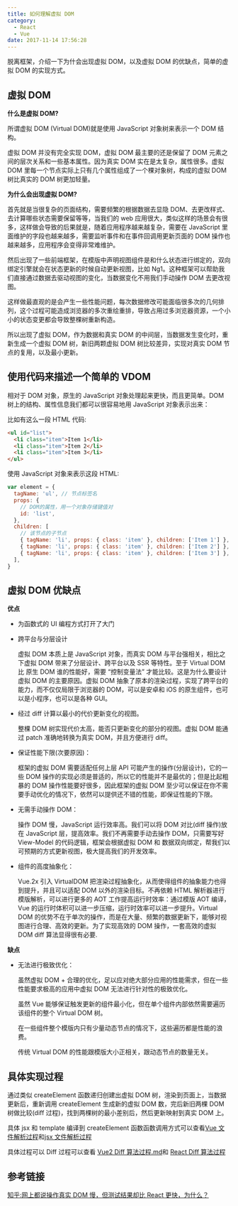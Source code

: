 ```yaml
---
title: 如何理解虚拟 DOM
category:
  - React
  - Vue
date: 2017-11-14 17:56:28
---
```


脱离框架，介绍一下为什会出现虚拟 DOM，以及虚拟 DOM 的优缺点，简单的虚拟 DOM 的实现方式。

## 虚拟 DOM

**什么是虚拟 DOM?**

所谓虚拟 DOM (Virtual DOM)就是使用 JavaScript 对象树来表示一个 DOM 结构。

虚拟 DOM 并没有完全实现 DOM，虚拟 DOM 最主要的还是保留了 DOM 元素之间的层次关系和一些基本属性。因为真实 DOM 实在是太复杂，属性很多。虚拟 DOM 里每一个节点实际上只有几个属性组成了一个棵对象树，构成的虚拟 DOM 树比真实的 DOM 树更加轻量。

**为什么会出现虚拟 DOM?**

首先就是当很复杂的页面结构，需要频繁的根据数据去显隐 DOM、去更改样式、去计算哪些状态需要保留等等，当我们的 web 应用很大，类似这样的场景会有很多，这样做会导致的后果就是，随着应用程序越来越复杂，需要在 JavaScript 里面维护的字段也越来越多，需要监听事件和在事件回调用更新页面的 DOM 操作也越来越多，应用程序会变得非常难维护。

然后出现了一些前端框架，在模版中声明视图组件是和什么状态进行绑定的，双向绑定引擎就会在状态更新的时候自动更新视图，比如 Ng1。这种框架可以帮助我们直接通过数据去驱动视图的变化，当数据变化不用我们手动操作 DOM 去更改视图。

这样做最直观的是会产生一些性能问题，每次数据修改可能面临很多次的几何排列，这个过程可能造成浏览器的多次重绘重排，导致占用过多浏览器资源，一个小小的状态变更都会导致整棵树重新构造。

所以出现了虚拟 DOM，作为数据和真实 DOM 的中间层，当数据发生变化时，重新生成一个虚拟 DOM 树，新旧两颗虚拟 DOM 树比较差异，实现对真实 DOM 节点的复用，以及最小更新。

## 使用代码来描述一个简单的 VDOM

相对于 DOM 对象，原生的 JavaScript 对象处理起来更快，而且更简单。DOM 树上的结构、属性信息我们都可以很容易地用 JavaScript 对象表示出来：

比如有这么一段 HTML 代码:

```html
<ul id="list">
  <li class="item">Item 1</li>
  <li class="item">Item 2</li>
  <li class="item">Item 3</li>
</ul>
```

使用 JavaScript 对象来表示这段 HTML:

```js
var element = {
  tagName: 'ul', // 节点标签名
  props: {
    // DOM的属性，用一个对象存储键值对
    id: 'list',
  },
  children: [
    // 该节点的子节点
    { tagName: 'li', props: { class: 'item' }, children: ['Item 1'] },
    { tagName: 'li', props: { class: 'item' }, children: ['Item 2'] },
    { tagName: 'li', props: { class: 'item' }, children: ['Item 3'] },
  ],
}
```

## 虚拟 DOM 优缺点

**优点**

- 为函数式的 UI 编程方式打开了大门
- 跨平台与分层设计

  虚拟 DOM 本质上是 JavaScript 对象，而真实 DOM 与平台强相关，相比之下虚拟 DOM 带来了分层设计、跨平台以及 SSR 等特性。至于 Virtual DOM 比 原生 DOM 谁的性能好，需要 “控制变量法” 才能比较。这是为什么要设计虚拟 DOM 的主要原因。虚拟 DOM 抽象了原本的渲染过程，实现了跨平台的能力，而不仅仅局限于浏览器的 DOM，可以是安卓和 iOS 的原生组件，也可以是小程序，也可以是各种 GUI。

- 经过 diff 计算以最小的代价更新变化的视图。

  整棵 DOM 树实现代价太高，能否只更新变化的部分的视图。虚拟 DOM 能通过 patch 准确地转换为真实 DOM，并且方便进行 diff。

- 保证性能下限(次要原因)：

  框架的虚拟 DOM 需要适配任何上层 API 可能产生的操作(分层设计)，它的一些 DOM 操作的实现必须是普适的，所以它的性能并不是最优的；但是比起粗暴的 DOM 操作性能要好很多，因此框架的虚拟 DOM 至少可以保证在你不需要手动优化的情况下，依然可以提供还不错的性能，即保证性能的下限。

- 无需手动操作 DOM：

  操作 DOM 慢，JavaScript 运行效率高。我们可以将 DOM 对比(diff 操作)放在 JavaScript 层，提高效率。我们不再需要手动去操作 DOM，只需要写好 View-Model 的代码逻辑，框架会根据虚拟 DOM 和 数据双向绑定，帮我们以可预期的方式更新视图，极大提高我们的开发效率。

- 组件的高度抽象化：

  Vue.2x 引入 VirtualDOM 把渲染过程抽象化，从而使得组件的抽象能力也得到提升，并且可以适配 DOM 以外的渲染目标。不再依赖 HTML 解析器进行模版解析，可以进行更多的 AOT 工作提高运行时效率：通过模版 AOT 编译，Vue 的运行时体积可以进一步压缩，运行时效率可以进一步提升。Virtual DOM 的优势不在于单次的操作，而是在大量、频繁的数据更新下，能够对视图进行合理、高效的更新。为了实现高效的 DOM 操作，一套高效的虚拟 DOM diff 算法显得很有必要.

**缺点**

- 无法进行极致优化：

  虽然虚拟 DOM + 合理的优化，足以应对绝大部分应用的性能需求，但在一些性能要求极高的应用中虚拟 DOM 无法进行针对性的极致优化。

  虽然 Vue 能够保证触发更新的组件最小化，但在单个组件内部依然需要遍历该组件的整个 Virtual DOM 树。

  在一些组件整个模版内只有少量动态节点的情况下，这些遍历都是性能的浪费。

  传统 Virtual DOM 的性能跟模版大小正相关，跟动态节点的数量无关。

## 具体实现过程

通过类似 createElement 函数递归创建出虚拟 DOM 树，渲染到页面上，当数据更新后，重新调用 createElement 生成新的虚拟 DOM 数，完后新旧两棵 DOM 树做比较(diff 过程)，找到两棵树的最小差别后，然后更新映射到真实 DOM 上。

具体 jsx 和 template 编译到 createElement 函数函数调用方式可以查看[Vue 文件解析过程](/blog/vue-file-parsing-process)和[jsx 文件解析过程]()

具体过程可以 Diff 过程可以查看 [Vue2 Diff 算法过程.md](/blog/vue-2-diff-algorithm-principle)和 [React Diff 算法过程]()

## 参考链接

[知乎:网上都说操作真实 DOM 慢，但测试结果却比 React 更快，为什么？](https://www.zhihu.com/question/31809713)
